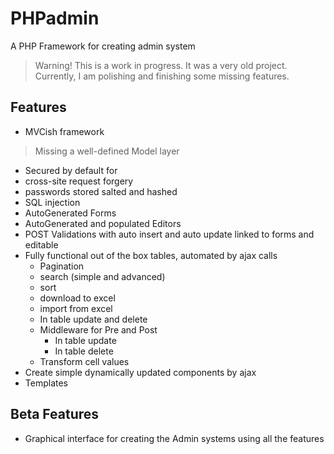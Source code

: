 # PHPadmin
A PHP Framework for creating admin system

> Warning! This is a work in progress. It was a very old project. Currently, I am polishing and finishing some missing features. 

## Features

* MVCish framework
> Missing a well-defined Model layer
* Secured by default for
* cross-site request forgery
* passwords stored salted and hashed
* SQL injection
* AutoGenerated Forms
* AutoGenerated and populated Editors
* POST Validations with auto insert and auto update linked to forms and editable
* Fully functional out of the box tables, automated by ajax calls
  * Pagination
  * search (simple and advanced)
  * sort 
  * download to excel
  * import from excel
  * In table update and delete
  * Middleware for Pre and Post
    * In table update
    * In table delete
  * Transform cell values
* Create simple dynamically updated components by ajax
* Templates

## Beta Features
* Graphical interface for creating the Admin systems using all the features

